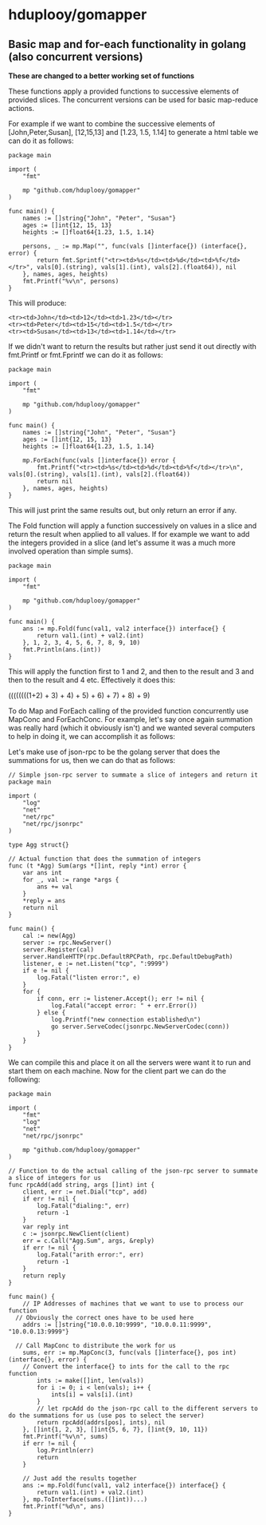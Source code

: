 # hduplooy/gomapper

## Basic map and for-each functionality in golang (also concurrent versions)

**These are changed to a better working set of functions**

These functions apply a provided functions to successive elements of provided slices. The concurrent versions can be used for basic map-reduce actions.

For example if we want to combine the successive
elements of [John,Peter,Susan], [12,15,13] and [1.23, 1.5, 1.14] to generate a html table we can do it as follows:

    package main

    import (
	    "fmt"

	    mp "github.com/hduplooy/gomapper"
    )

    func main() {
	    names := []string{"John", "Peter", "Susan"}
	    ages := []int{12, 15, 13}
	    heights := []float64{1.23, 1.5, 1.14}

	    persons, _ := mp.Map("", func(vals []interface{}) (interface{}, error) {
		    return fmt.Sprintf("<tr><td>%s</td><td>%d</td><td>%f</td></tr>", vals[0].(string), vals[1].(int), vals[2].(float64)), nil
	    }, names, ages, heights)
	    fmt.Printf("%v\n", persons)
    }
 
 This will produce:
 
    <tr><td>John</td><td>12</td><td>1.23</td></tr>
    <tr><td>Peter</td><td>15</td><td>1.5</td></tr>
    <tr><td>Susan</td><td>13</td><td>1.14</td></tr>

If we didn't want to return the results but rather just send it out directly with fmt.Printf or fmt.Fprintf we can do it as follows:

    package main

    import (
	    "fmt"

	    mp "github.com/hduplooy/gomapper"
    )

    func main() {
	    names := []string{"John", "Peter", "Susan"}
	    ages := []int{12, 15, 13}
	    heights := []float64{1.23, 1.5, 1.14}

	    mp.ForEach(func(vals []interface{}) error {
		    fmt.Printf("<tr><td>%s</td><td>%d</td><td>%f</td></tr>\n", vals[0].(string), vals[1].(int), vals[2].(float64))
		    return nil
	    }, names, ages, heights)
    }

This will just print the same results out, but only return an error if any.

The Fold function will apply a function successively on values in a slice and return the result when applied to all values. If for
example we want to add the integers provided in a slice (and let's assume it was a much more involved operation than simple sums).

    package main

    import (
	    "fmt"

	    mp "github.com/hduplooy/gomapper"
    )

    func main() {
	    ans := mp.Fold(func(val1, val2 interface{}) interface{} {
		    return val1.(int) + val2.(int)
	    }, 1, 2, 3, 4, 5, 6, 7, 8, 9, 10)
	    fmt.Println(ans.(int))
    }

This will apply the function first to 1 and 2, and then to the result and 3 and then to the result and 4 etc. Effectively it does this:  

((((((((1+2) + 3) + 4) + 5) + 6) + 7) + 8) + 9)

To do Map and ForEach calling of the provided function concurrently use MapConc and ForEachConc. For example, let's say once again
summation was really hard (which it obviously isn't) and we wanted several computers to help in doing it, we can accomplish it as follows:

Let's make use of json-rpc to be the golang server that does the summations for us, then we can do that as follows:

    // Simple json-rpc server to summate a slice of integers and return it
    package main

    import (
	    "log"
	    "net"
	    "net/rpc"
	    "net/rpc/jsonrpc"
    )

    type Agg struct{}

    // Actual function that does the summation of integers
    func (t *Agg) Sum(args *[]int, reply *int) error {
	    var ans int
	    for _, val := range *args {
		    ans += val
	    }
	    *reply = ans
	    return nil
    }

    func main() {
	    cal := new(Agg)
	    server := rpc.NewServer()
	    server.Register(cal)
	    server.HandleHTTP(rpc.DefaultRPCPath, rpc.DefaultDebugPath)
	    listener, e := net.Listen("tcp", ":9999")
	    if e != nil {
		    log.Fatal("listen error:", e)
	    }
	    for {
		    if conn, err := listener.Accept(); err != nil {
			    log.Fatal("accept error: " + err.Error())
		    } else {
			    log.Printf("new connection established\n")
			    go server.ServeCodec(jsonrpc.NewServerCodec(conn))
		    }
	    }
    }

We can compile this and place it on all the servers were want it to run and start them on each machine. Now for the client part we can do the following:

    package main

    import (
	    "fmt"
	    "log"
	    "net"
	    "net/rpc/jsonrpc"

	    mp "github.com/hduplooy/gomapper"
    )

    // Function to do the actual calling of the json-rpc server to summate a slice of integers for us
    func rpcAdd(add string, args []int) int {
	    client, err := net.Dial("tcp", add)
	    if err != nil {
		    log.Fatal("dialing:", err)
		    return -1
	    }
	    var reply int
	    c := jsonrpc.NewClient(client)
	    err = c.Call("Agg.Sum", args, &reply)
	    if err != nil {
		    log.Fatal("arith error:", err)
		    return -1
	    }
	    return reply
    }

    func main() {
	    // IP Addresses of machines that we want to use to process our function
      // Obviously the correct ones have to be used here
	    addrs := []string{"10.0.0.10:9999", "10.0.0.11:9999", "10.0.0.13:9999"}

      // Call MapConc to distribute the work for us
	    sums, err := mp.MapConc(3, func(vals []interface{}, pos int) (interface{}, error) {
        // Convert the interface{} to ints for the call to the rpc function
		    ints := make([]int, len(vals))
		    for i := 0; i < len(vals); i++ {
			    ints[i] = vals[i].(int)
		    }
		    // let rpcAdd do the json-rpc call to the different servers to do the summations for us (use pos to select the server)
		    return rpcAdd(addrs[pos], ints), nil
	    }, []int{1, 2, 3}, []int{5, 6, 7}, []int{9, 10, 11})
	    fmt.Printf("%v\n", sums)
	    if err != nil {
		    log.Println(err)
		    return
	    }

	    // Just add the results together
	    ans := mp.Fold(func(val1, val2 interface{}) interface{} {
		    return val1.(int) + val2.(int)
	    }, mp.ToInterface(sums.([]int))...)
	    fmt.Printf("%d\n", ans)
    }


